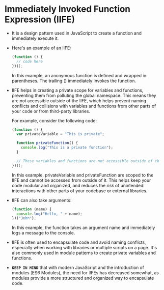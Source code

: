 # Immediately Invoked Function Expression (IIFE)

- It is a design pattern used in JavaScript to create a function and immediately execute it.

- Here's an example of an IIFE:

  ```javascript
  (function () {
    // code here
  })();
  ```

  In this example, an anonymous function is defined and wrapped in parentheses. The trailing () immediately invokes the function.

- IIFE helps in creating a private scope for variables and functions, preventing them from polluting the global namespace. This means they are not accessible outside of the IIFE, which helps prevent naming conflicts and collisions with variables and functions from other parts of your code or from third-party libraries.

  For example, consider the following code:

  ```javascript
  (function () {
    var privateVariable = "This is private";

    function privateFunction() {
      console.log("This is a private function");
    }

    // These variables and functions are not accessible outside of the IIFE
  })();
  ```

  In this example, privateVariable and privateFunction are scoped to the IIFE and cannot be accessed from outside of it. This helps keep your code modular and organized, and reduces the risk of unintended interactions with other parts of your codebase or external libraries.

- IIFE can also take arguments:

  ```javascript
  (function (name) {
    console.log("Hello, " + name);
  })("John");
  ```

  In this example, the function takes an argument name and immediately logs a message to the console.

- IIFE is often used to encapsulate code and avoid naming conflicts, especially when working with libraries or multiple scripts on a page. It's also commonly used in module patterns to create private variables and functions.

- **`KEEP IN MIND`** that with modern JavaScript and the introduction of modules (ES6 Modules), the need for IIFEs has decreased somewhat, as modules provide a more structured and organized way to encapsulate code.
